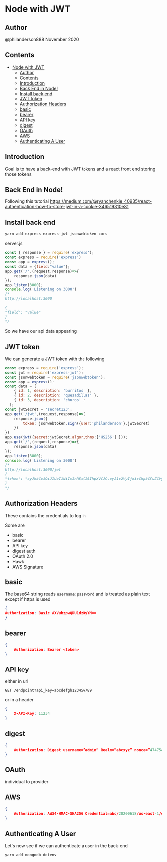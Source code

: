 # Node with JWT

## Author

@philanderson888
November 2020

## Contents

- [Node with JWT](#node-with-jwt)
  - [Author](#author)
  - [Contents](#contents)
  - [Introduction](#introduction)
  - [Back End in Node!](#back-end-in-node)
  - [Install back end](#install-back-end)
  - [JWT token](#jwt-token)
  - [Authorization Headers](#authorization-headers)
  - [basic](#basic)
  - [bearer](#bearer)
  - [API key](#api-key)
  - [digest](#digest)
  - [OAuth](#oauth)
  - [AWS](#aws)
  - [Authenticating A User](#authenticating-a-user)

## Introduction

Goal is to have a back-end with JWT tokens and a react front end storing those tokens

## Back End in Node!

Following this tutorial https://medium.com/@ryanchenkie_40935/react-authentication-how-to-store-jwt-in-a-cookie-346519310e81

## Install back end

```powershell
yarn add express express-jwt jsonwebtoken cors
```

server.js

```js
const { response } = require('express');
const express = require('express')
const app = express();
const data = {field:"value"};
app.get('/',(request,response)=>{
    response.json(data)
});
app.listen(3000);
console.log('Listening on 3000')
/*
http://localhost:3000

{
"field": "value"
}
*/
```

So we have our api data appearing

## JWT token

We can generate a JWT token with the following

```js
const express = require('express');
const jwt = require('express-jwt');
const jsonwebtoken = require('jsonwebtoken');
const app = express();
const data = [
    { id: 1, description: 'burritos' },
    { id: 2, description: 'quesadillas' },
    { id: 3, description: 'churos' }
  ];
const jwtSecret = 'secret123';
app.get('/jwt',(request,response)=>{
    response.json({
        token: jsonwebtoken.sign({user:'philanderson'},jwtSecret)
    })
})
app.use(jwt({secret:jwtSecret,algorithms:['HS256'] }));
app.get('/',(request,response)=>{
    response.json(data)
});
app.listen(3000);
console.log('Listening on 3000')
/*
http://localhost:3000/jwt
{
"token": "eyJhbGciOiJIUzI1NiIsInR5cCI6IkpXVCJ9.eyJ1c2VyIjoicGhpbGFuZGVyc29uIiwiaWF0IjoxNjA1ODEwMTY3fQ.8Kt5hl5KGZd1f8RdQllZhqNl6XFtmtLnv_QdddbEIgc"
}
*/
```

## Authorization Headers

These contains the credentials to log in

Some are

- basic
- bearer
- API key
- digest auth
- OAuth 2.0
- Hawk
- AWS Signature

## basic

The base64 string reads `username:password` and is treated as plain text except if https is used

```json
{
Authorization: Basic AXVubzpwQDU1dzByYM==
}
```

## bearer

```json
{
    Authorization: Bearer <token>
}
```

## API key

either in url

```
GET /endpoint?api_key=abcdefgh123456789
```

or in a header

```json
{
    X-API-Key: 11234
}
```

## digest

```json
{
    Authorization: Digest username=”admin” Realm=”abcxyz” nonce=”474754847743646”, uri=”/uri” response=”7cffhfr54685gnnfgerg8”
}
```

## OAuth

individual to provider

## AWS

```json
{
    Authorization: AWS4-HMAC-SHA256 Credential=abc/20200618/us-east-1/execute-api/aws4_request, SignedHeaders=host;x-amz-date, Signature=c6c85d0eb7b56076609570f4dbdf730d0a017208d964c615253924149ce65de5
}
```

## Authenticating A User

Let's now see if we can authenticate a user in the back-end

```js
yarn add mongodb dotenv
```
